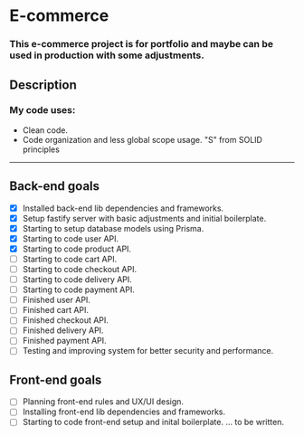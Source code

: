 # E-commerce
### This e-commerce project is for portfolio and maybe can be used in production with some adjustments.
## Description
### My code uses:
- Clean code.
- Code organization and less global scope usage.
"S" from SOLID principles
----------
## Back-end goals
- [x] Installed back-end lib dependencies and frameworks.
- [x] Setup fastify server with basic adjustments and initial boilerplate.
- [x] Starting to setup database models using Prisma.
- [x] Starting to code user API.
- [x] Starting to code product API.
- [ ] Starting to code cart API.
- [ ] Starting to code checkout API.
- [ ] Starting to code delivery API. 
- [ ] Starting to code payment API.
- [ ] Finished user API.
- [ ] Finished cart API.
- [ ] Finished checkout API.
- [ ] Finished delivery API.
- [ ] Finished payment API.
- [ ] Testing and improving system for better security and performance.

## Front-end goals

- [ ] Planning front-end rules and UX/UI design.
- [ ] Installing front-end lib dependencies and frameworks.
- [ ] Starting to code front-end setup and inital boilerplate.
... to be written.